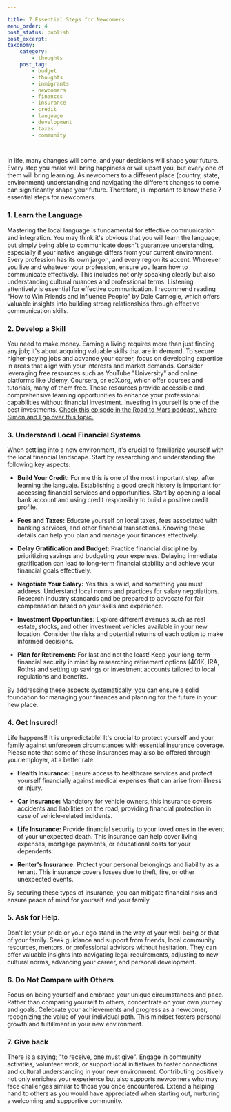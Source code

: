 ```yaml
---

title: 7 Essential Steps for Newcomers
menu_order: 4
post_status: publish
post_excerpt:  
taxonomy:
    category:
        - thoughts
    post_tag:
        - budget
        - thoughts
        - inmigrants
        - newcomers
        - finances
        - insurance
        - credit
        - language
        - development
        - taxes
        - community

---
```


In life, many changes will come, and your decisions will shape your future. Every step you make will bring happiness or will upset you, but every one of them will bring learning. As newcomers to a different place (country, state, environment) understanding and navigating the different changes to come can significantly shape your future. Therefore, is important to know these 7 essential steps for newcomers.

### 1. Learn the Language

Mastering the local language is fundamental for effective communication and integration. You may think it's obvious that you will learn the language, but simply being able to communicate doesn't guarantee understanding, especially if your native language differs from your current environment. Every profession has its own jargon, and every region its accent. Wherever you live and whatever your profession, ensure you learn how to communicate effectively. This includes not only speaking clearly but also understanding cultural nuances and professional terms. Listening attentively is essential for effective communication. I recommend reading "How to Win Friends and Influence People" by Dale Carnegie, which offers valuable insights into building strong relationships through effective communication skills. 

### 2. Develop a Skill

You need to make money. Earning a living requires more than just finding any job; it's about acquiring valuable skills that are in demand. To secure higher-paying jobs and advance your career, focus on developing expertise in areas that align with your interests and market demands. Consider leveraging free resources such as YouTube "University" and online platforms like Udemy, Coursera, or edX.org, which offer courses and tutorials, many of them free. These resources provide accessible and comprehensive learning opportunities to enhance your professional capabilities without financial investment. Investing in yourself is one of the best investments. [Check this episode in the Road to Mars podcast, where Simon and I go over this topic.](https://podcasters.spotify.com/pod/show/roadtomars/episodes/05---Why-invest-in-yourself-e24l9j6)

### 3. Understand Local Financial Systems

When settling into a new environment, it's crucial to familiarize yourself with the local financial landscape. Start by researching and understanding the following key aspects:

* **Build Your Credit:** For me this is one of the most important step, after learning the languaje. Establishing a good credit history is important for accessing financial services and opportunities. Start by opening a local bank account and using credit responsibly to build a positive credit profile.

* **Fees and Taxes:** Educate yourself on local taxes, fees associated with banking services, and other financial transactions. Knowing these details can help you plan and manage your finances effectively.

* **Delay Gratification and Budget:** Practice financial discipline by prioritizing savings and budgeting your expenses. Delaying immediate gratification can lead to long-term financial stability and achieve your financial goals effectively.

* **Negotiate Your Salary:** Yes this is valid, and something you must address. Understand local norms and practices for salary negotiations. Research industry standards and be prepared to advocate for fair compensation based on your skills and experience.

* **Investment Opportunities:** Explore different avenues such as real estate, stocks, and other investment vehicles available in your new location. Consider the risks and potential returns of each option to make informed decisions.

* **Plan for Retirement:** For last and not the least! Keep your long-term financial security in mind by researching retirement options (401K, IRA, Roths) and setting up savings or investment accounts tailored to local regulations and benefits. 

By addressing these aspects systematically, you can ensure a solid foundation for managing your finances and planning for the future in your new place.


### 4. Get Insured!

Life happens!! It is unpredictable! It's crucial to protect yourself and your family against unforeseen circumstances with essential insurance coverage. Please note that some of these insurances may also be offered through your employer, at a better rate.

* **Health Insurance:** Ensure access to healthcare services and protect yourself financially against medical expenses that can arise from illness or injury.

* **Car Insurance:** Mandatory for vehicle owners, this insurance covers accidents and liabilities on the road, providing financial protection in case of vehicle-related incidents.

* **Life Insurance:** Provide financial security to your loved ones in the event of your unexpected death. This insurance can help cover living expenses, mortgage payments, or educational costs for your dependents.

* **Renter's Insurance:** Protect your personal belongings and liability as a tenant. This insurance covers losses due to theft, fire, or other unexpected events.

By securing these types of insurance, you can mitigate financial risks and ensure peace of mind for yourself and your family.

### 5. Ask for Help.

Don't let your pride or your ego stand in the way of your well-being or that of your family. Seek guidance and support from friends, local community resources, mentors, or professional advisors without hesitation. They can offer valuable insights into navigating legal requirements, adjusting to new cultural norms, advancing your career, and personal development.

### 6. Do Not Compare with Others

Focus on being yourself and embrace your unique circumstances and pace. Rather than comparing yourself to others, concentrate on your own journey and goals. Celebrate your achievements and progress as a newcomer, recognizing the value of your individual path. This mindset fosters personal growth and fulfillment in your new environment.

### 7. Give back

There is a saying; "to receive, one must give". Engage in community activities, volunteer work, or support local initiatives to foster connections and cultural understanding in your new environment. Contributing positively not only enriches your experience but also supports newcomers who may face challenges similar to those you once encountered. Extend a helping hand to others as you would have appreciated when starting out, nurturing a welcoming and supportive community.











